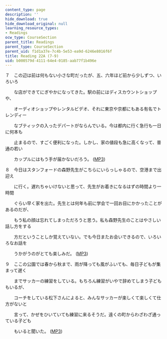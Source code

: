 ```yaml
---
content_type: page
description: ''
hide_download: true
hide_download_original: null
learning_resource_types:
- Readings
ocw_type: CourseSection
parent_title: Readings
parent_type: CourseSection
parent_uid: f1d1a37e-7c4b-5e53-ea9d-6246e8016f6f
title: Reading 22A (7-9)
uid: b000579d-4111-64e4-0185-aab77f1b496e
---
```


７　この辺は前は何もない小さな町だったが、五、六年ほど前から少しずつ、いろいろ

　　な店ができてにぎやかになってきた。駅の前にはディスカウントショップや、

　　オーディオショップやレンタルビデオ、それに東京や京都にもある有名でトレンディー

　　なブティックの入ったデパートがならんでいる。今は都内に行く急行も一日に何本も

　　止まるので、すごく便利になった。しかし、家の値段も急に高くなって、普通の若い

　　カップルにはもう手が届かないだろう。 ([MP3](/ans7870/21f/21f.505/f05/audio/Lesson22A-7.mp3))

８　今日はスタンフォードの森野先生がこちらにいらっしゃるので、空港まで出迎え

　　に行く。遅れちゃいけないと思って、先生がお着きになるはずの時間より一時間

　　ぐらい早く家を出た。先生とは何年も前に学会で一回お目にかかったことがあるのだが、

　　もう私の顔は忘れてしまっただろうと思う。私も森野先生のことはやさしい話し方をする

　　方だということしか覚えていない。でも今日またお会いできるので、いろいろなお話を

　　うかがうのがとても楽しみだ。 ([MP3](/ans7870/21f/21f.505/f05/audio/Lesson22A-8.mp3))

９　ここの公園では春から秋まで、雨が降っても風がふいても、毎日子どもが集まって遅く

　　までサッカーの練習をしている。もちろん練習がいやで辞めてしまう子どももいるが、

　　コーチをしている松下さんによると、みんなサッカーが楽しくて楽しくて仕方がないと

　　言って、かぜをひいていても練習に来るそうだ。遠くの町からわざわざ通っている子ども

　　もいると聞いた。 ([MP3](/ans7870/21f/21f.505/f05/audio/Lesson22A-9.mp3))